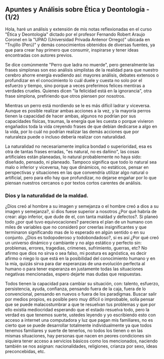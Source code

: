 <h2 class="center-align blue-text text-darken-2">
Apuntes y Análisis sobre Ética y Deontología - (1/2)
</h2>

Hola, haré un análisis y extensión de mis notas reflexionadas en el curso "Ética y Deontología" dictado por el profesor Fernando Robert Araujo Coronel en la "UPAO (Universidad Privada Antenor Orrego)" ubicada en "Trujillo (Perú)" y demás conocimientos obtenidos de diversas fuentes, ya que para crear hay primero que consumir, inspirarse y tener ideas encontradas con autores previos.

Se dice comúnmente "Perro que ladra no muerde", pero generalmente las frases simplonas son eso análisis simplistas de la realidad para que nuestro cerebro ahorre energía evadiendo así: mayores análisis, debates extensos o profundizar en el conocimiento lo cuál duele y cuesta no solo por el esfuerzo y tiempo, sino porque a veces preferimos felices mentiras a verdades crueles. 
Quienes dicen "la felicidad está en la ignorancia", otra frase simplona, prefiriendo que otros piensen por nosotros.

Mientras un perro está mordiendo se le es más difícil ladrar y viceversa. Aunque es posible realizar ambas acciones a la vez, y la mayoría perros tienen la capacidad de hacer ambas, algunos no podrían por sus capacidades físicas, traumas, la energía que les cuesta o porque vivieron engañados toda la vida creyendo frases de que debían dedicarse a algo en la vida, por lo cuál no podrían realizar las demás acciones que por naturaleza puede o incluso debería realizar con naturalidad.
                    
La naturalidad no necesariamente implica bondad o superioridad, esa es otra de tantas frases erradas, "es natural, no es dañino", las cosas artificiales están planeadas, lo natural probablemente no haya sido: diseñado, pensado, ni planeado. Tampoco significa que todo lo natural sea malo o inferior y viceversa, hay que dinámicos, no estáticos, pensar en perspectivas y situaciones en las que convendría utilizar algo natural o artificial, pero para ello hay que profundizar, no dejarse engañar por lo que piensan nuestros cercanos o por textos cortos carentes de análisis.

<h3 class="blue-text text-darken-3">Dios y la naturalidad de la maldad.</h3>

¿Dios creó al hombre a su imagen y semejanza o el hombre creó a dios a su imagen y semejanza?, si dios fuese superior a nosotros ¿Por qué habría de crear: algo inferior, que dude de el, con tanta maldad y defectos?. Si planeó todo ¿por qué tuvo equivocaciones? pareciera el plan de un humano con miles de variables que no consideró por creerlas insignificantes y que terminaron significando mas de lo esperado en algún sentido o en su conjunto. ¿Dios es todopoderoso y todobondadoso?, si es así ¿Por qué creó un universo dinámico y cambiante y no algo estático y perfecto sin: problemas, errores, tragedias, crímenes, sufrimiento, guerras, etc? No afirmo que dios no sirva o sea falso, mi postura es agnóstica, es decir afirmo o niego lo que está en la posibilidad del conocimiento humano y en la mía, quizás sirva para dar esperanzas de una evolución perfecta al humano o para tener esperanza en justamente todas las situaciones negativas mencionadas, espero dejarte mas dudas que respuestas.

Todos tienen la capacidad para cambiar su situación, con: talento, esfuerzo, persistencia, ayuda, confianza, pensando fuera de la caja, fuera de lo convencional, pensando en nuevos o fuera de los paradigmas.
Buscar salir por medios propios, es posible pero muy difícil o improbable, solía pensar que se puede malacostumbrar a que te resuelvan tus problemas y que por ello existía mediocridad esperando que el estado resuelva todo, pero la verdad es que tenemos suerte, ustedes leyendo y yo escribiendo esto con acceso a internet una computadora y luz que pagan mis familiares, no es cierto que se puede desarrollar totalmente individualmente ya que todos tenemos familiares y suerte de tenerlos, no todos los tienen o en las mismas situaciones, hay personas que nacen en peores condiciones sin siquiera tener acceso a servicios básicos como los mencionados, naciendo también se nos asignan: nacionalidades, religiones, crianza por sexo, ideas preconcebidas, etc.